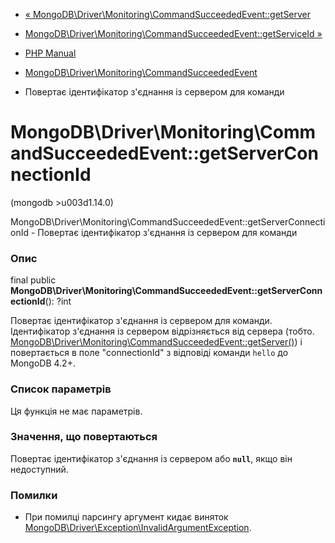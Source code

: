 - [«
MongoDB\Driver\Monitoring\CommandSucceededEvent::getServer](mongodb-driver-monitoring-commandsucceededevent.getserver.md)
- [MongoDB\Driver\Monitoring\CommandSucceededEvent::getServiceId
»](mongodb-driver-monitoring-commandsucceededevent.getserviceid.md)

- [PHP Manual](index.md)
- [MongoDB\Driver\Monitoring\CommandSucceededEvent](class.mongodb-driver-monitoring-commandsucceededevent.md)
- Повертає ідентифікатор з'єднання із сервером для команди

# MongoDB\Driver\Monitoring\CommandSucceededEvent::getServerConnectionId

(mongodb \>u003d1.14.0)

MongoDB\Driver\Monitoring\CommandSucceededEvent::getServerConnectionId -
Повертає ідентифікатор з'єднання із сервером для команди

### Опис

final public
**MongoDB\Driver\Monitoring\CommandSucceededEvent::getServerConnectionId**():
?int

Повертає ідентифікатор з'єднання із сервером для команди.
Ідентифікатор з'єднання із сервером відрізняється від сервера (тобто.
[MongoDB\Driver\Monitoring\CommandSucceededEvent::getServer()](mongodb-driver-monitoring-commandsucceededevent.getserver.md))
і повертається в поле "connectionId" з відповіді команди `hello` до MongoDB
4.2+.

### Список параметрів

Ця функція не має параметрів.

### Значення, що повертаються

Повертає ідентифікатор з'єднання із сервером або **`null`**, якщо він
недоступний.

### Помилки

- При помилці парсингу аргумент кидає виняток
[MongoDB\Driver\Exception\InvalidArgumentException](class.mongodb-driver-exception-invalidargumentexception.md).
